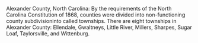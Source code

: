 Alexander County, North Carolina: By the requirements of the North Carolina Constitution of 1868, counties were divided into non-functioning county subdivisioninto called townships.  There are eight townships in Alexander County: Ellendale, Gwaltneys, Little River, Millers, Sharpes, Sugar Loaf, Taylorsville, and Wittenburg.
